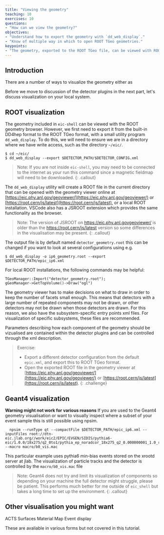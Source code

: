 ```yaml
---
title: "Viewing the geometry"
teaching: 10
exercises: 10
questions:
- "How can we view the geometry?"
objectives:
- "Understand how to export the geometry with `dd_web_display`."
- "Know of multiple way in which to open ROOT TGeo geometries."
keypoints:
- "The geometry, exported to the ROOT TGeo file, can be viewed with ROOT."
---
```


## Introduction
There are a number of ways to visualize the geometry either as

Before we move to discussion of the detector plugins in the next part, let's discuss visualization on your local system.

## ROOT visualization

The geometry included in `eic-shell` can be viewed with the ROOT geometry browser. However, we first need to export it from the built-in DD4hep format to the ROOT TGeo format, with a small utility program `dd_web_display`. To do this, we will need to ensure we are in a directory where we have write access, such as the directory `~/eic/`.
```console
$ cd ~/eic/
$ dd_web_display --export $DETECTOR_PATH/$DETECTOR_CONFIG.xml
```

> Note: If you are not inside `eic-shell`, you may need to be connected to the internet as your run this command since a magnetic fieldmap will need to be downloaded.
{: .callout}

The `dd_web_display` utility will create a ROOT file in the current directory that can be opened with the geometry viewer online at [https://eic.phy.anl.gov/geoviewer/](https://eic.phy.anl.gov/geoviewer/) or [https://root.cern/js/latest](https://root.cern/js/latest), or a local ROOT installation. VSCode also has a JSROOT extension which provides the same functionality as the browser. 

> Note: The version of JSROOT on https://eic.phy.anl.govgeoviewer/ is older than the https://root.cern/js/latest version so some differences in the visualisation may be present.
{: .callout}

The output file is by default named `detector_geometry.root` this can be changed if you want to look at several configurations using e.g.

```console
$ dd_web_display -o ip6_geometry.root --export $DETECTOR_PATH/epic_ip6.xml
```

For local ROOT installations, the following commands may be helpful:
```
TGeoManager::Import("detector_geometry.root");
gGeoManager->GetTopVolume()->Draw("ogl") 
```

The geometry viewer has to make decisions on what to draw in order to keep the number of facets small enough. This means that detectors with a large number of repeated components may not be drawn, or other detectors may not be drawn when those detectors are drawn. For this reason, we also have the subsystem-specific entry points xml files. For visualization of specific subsystems, these files are recommended.

Parameters describing how each component of the geometry should be vizualised are contained within the detector plugins and can be controlled through the xml description.

> Exercise:
> - Export a different detector configuration from the default `epic.xml`, and export this to ROOT TGeo format.
> - Open the exported ROOT file in the geometry viewer at [https://eic.phy.anl.gov/geoviewer/](https://eic.phy.anl.gov/geoviewer/) or [https://root.cern/js/latest](https://root.cern/js/latest).
{: .challenge}

## Geant4 visualization
**Warning might not work for various reasons** If you are used to the Geant4 geometry visualisation or want to visually inspect where a subset of your event sample this is still possible using npsim.

```console
  npsim --runType qt --compactFile $DETECTOR_PATH/epic_ip6.xml --inputFiles root://dtn-eic.jlab.org//work/eic2/EPIC/EVGEN/SIDIS/pythia6-eic/1.0.0/18x275/q2_0to1/pythia_ep_noradcor_18x275_q2_0.000000001_1.0_run9.ab.hepmc3.tree.root --macro macro/b0_vis.mac
```

This particular example uses pythia6 min-bias events stored on the xrootd server at jlab. The visualization of particle tracks and the detector is controlled by the `macro/b0_vis.mac` file

> Note: Geant4 does not try and limit its visualization of components so depending on your machine the full detector might struggle, please be patient. This performs much better for me outside of `eic_shell` but takes a long time to set up the environment.
{: .callout}


## Other visualisation you might want
ACTS Surfaces
Material Map
Event display

These are avaliable in various forms but not covered in this tutorial.
